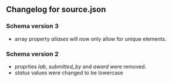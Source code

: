 ## Changelog for source.json

### Schema version 3

* array property *aliases* will now only allow for unique elements.

### Schema version 2

* proprties *lab*, *submitted_by* and *award* were removed.
* *status* values were changed to be lowercase